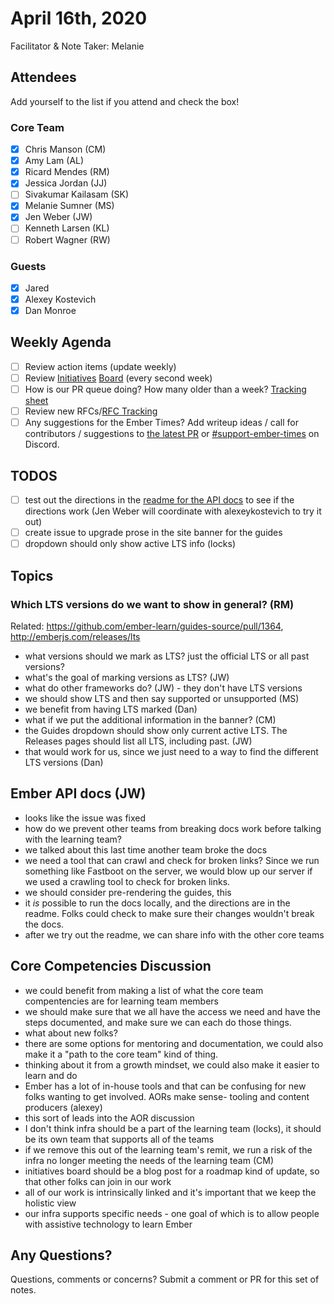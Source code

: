 # April 16th, 2020

Facilitator & Note Taker: Melanie

## Attendees

Add yourself to the list if you attend and check the box!

### Core Team
- [x]  Chris Manson (CM)
- [x]  Amy Lam (AL)
- [x]  Ricard Mendes (RM)
- [x]  Jessica Jordan (JJ)
- [ ]  Sivakumar Kailasam (SK)
- [x]  Melanie Sumner (MS)
- [x]  Jen Weber (JW)
- [ ]  Kenneth Larsen (KL)
- [ ]  Robert Wagner (RW)

### Guests
- [x] Jared
- [x] Alexey Kostevich
- [x] Dan Monroe

## Weekly Agenda

- [ ]  Review action items (update weekly)
- [ ]  Review [Initiatives](https://github.com/orgs/ember-learn/projects/19) [Board](https://github.com/orgs/ember-learn/projects/33) [](https://github.com/orgs/ember-learn/projects/19)(every second week)
- [ ]  How is our PR queue doing? How many older than a week? [Tracking sheet](https://docs.google.com/spreadsheets/d/1sPyN9z9wZMpTNwqCfa6R9QSPZkIW4iQd-H4gZC7ILLk/edit#gid=2035777454)
- [ ]  Review new RFCs/[RFC Tracking](https://github.com/emberjs/rfc-tracking)
- [ ]  Any suggestions for the Ember Times? Add writeup ideas / call for contributors / suggestions to [the latest PR](https://github.com/ember-learn/ember-blog/pulls?q=is%3Aopen+is%3Apr+label%3A%22%F0%9F%97%9E+embertimes%22%20or%20#support-ember-times) or [#support-ember-times](https://discordapp.com/channels/480462759797063690/485450546887786506) on Discord.

## TODOS
- [ ] test out the directions in the [readme for the API docs](https://github.com/ember-learn/ember-jsonapi-docs#generating-api-documentation-and-testing-api-docs-locally) to see if the directions work (Jen Weber will coordinate with alexeykostevich to try it out) 
- [ ] create issue to upgrade prose in the site banner for the guides 
- [ ] dropdown should only show active LTS info (locks)

## Topics

### Which LTS versions do we want to show in general? (RM)
Related: https://github.com/ember-learn/guides-source/pull/1364, http://emberjs.com/releases/lts
- what versions should we mark as LTS? just the official LTS or all past versions?
- what's the goal of marking versions as LTS? (JW) 
- what do other frameworks do? (JW) - they don't have LTS versions
- we should show LTS and then say supported or unsupported (MS)
- we benefit from having LTS marked (Dan)
- what if we put the additional information in the banner? (CM)
- the Guides dropdown should show only current active LTS. The Releases pages should list all LTS, including past. (JW)
- that would work for us, since we just need to a way to find the different LTS versions (Dan)

## Ember API docs (JW)
- looks like the issue was fixed
- how do we prevent other teams from breaking docs work before talking with the learning team?
- we talked about this last time another team broke the docs
- we need a tool that can crawl and check for broken links? Since we run something like Fastboot on the server, we would blow up our server if we used a crawling tool to check for broken links. 
- we should consider pre-rendering the guides, this 
- it _is_ possible to run the docs locally, and the directions are in the readme. Folks could check to make sure their changes wouldn't break the docs.
- after we try out the readme, we can share info with the other core teams

## Core Competencies Discussion
- we could benefit from making a list of what the core team compentencies are for learning team members
- we should make sure that we all have the access we need and have the steps documented, and make sure we can each do those things.
- what about new folks? 
- there are some options for mentoring and documentation, we could also make it a "path to the core team" kind of thing.
- thinking about it from a growth mindset, we could also make it easier to learn and do
- Ember has a lot of in-house tools and that can be confusing for new folks wanting to get involved. AORs make sense- tooling and content producers (alexey)
- this sort of leads into the AOR discussion
- I don't think infra should be a part of the learning team (locks), it should be its own team that supports all of the teams
- if we remove this out of the learning team's remit, we run a risk of the infra no longer meeting the needs of the learning team (CM)
- initiatives board should be a blog post for a roadmap kind of update, so that other folks can join in our work
- all of our work is intrinsically linked and it's important that we keep the holistic view
- our infra supports specific needs - one goal of which is to allow people with assistive technology to learn Ember

## Any Questions?
Questions, comments or concerns? Submit a comment or PR for this set of notes.
